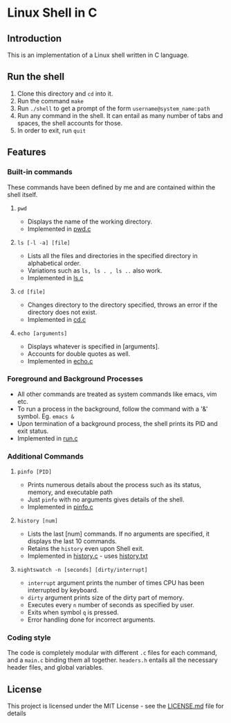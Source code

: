 # Linux Shell in C

## Introduction

This is an implementation of a Linux shell written in C language.


## Run the shell

1. Clone this directory and `cd` into it.
2. Run the command `make`
3. Run `./shell` to get a prompt of the form `username@system_name:path`
4. Run any command in the shell. It can entail as many number of tabs and spaces, the shell accounts for those.
5. In order to exit, run `quit`

## Features

### Built-in commands

These commands have been defined by me and are contained within the shell itself.

1. `pwd`
    
    - Displays the name of the working directory.
    - Implemented in [pwd.c](pwd.c)

2. `ls [-l -a] [file]`
    
    - Lists all the files and directories in the specified directory in alphabetical order.
    - Variations such as `ls, ls . , ls ..` also work.
    - Implemented in [ls.c](ls.c)

3. `cd [file]`
    
    - Changes directory to the directory specified, throws an error if the directory does not exist.
    - Implemented in [cd.c](cd.c)

4. `echo [arguments]`
    
    - Displays whatever is specified in [arguments]. 
    - Accounts for double quotes as well.
    - Implemented in [echo.c](echo.c)

### Foreground and Background Processes

- All other commands are treated as system commands like emacs, vim etc.
- To run a process in the background, follow the command with a '&' symbol. Eg. `emacs &`
- Upon termination of a background process, the shell prints its PID and exit status.
- Implemented in [run.c](run.c) 

### Additional Commands

1. `pinfo [PID]`

    - Prints numerous details about the process such as its status, memory, and executable path
    - Just `pinfo` with no arguments gives details of the shell.
    - Implemented in [pinfo.c](pinfo.c)

2. `history [num]`

    - Lists the last [num] commands. If no arguments are specified, it displays the last 10 commands.
    - Retains the `history` even upon Shell exit.
    - Implemented in [history.c](history.c) - uses [history.txt](history.text)

3. `nightswatch -n [seconds] [dirty/interrupt]`

    - `interrupt` argument prints the number of times CPU has been interrupted by keyboard.
    - `dirty` argument prints size of the dirty part of memory.
    - Executes every `n` number of seconds as specified by user.
    -  Exits when symbol `q` is pressed.
    - Error handling done for incorrect arguments.

### Coding style

The code is completely modular with different `.c` files for each command, and a `main.c` binding them all together. `headers.h` entails all the necessary header files, and global variables. 


## License

This project is licensed under the MIT License - see the [LICENSE.md](LICENSE) file for details

